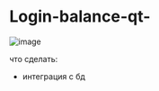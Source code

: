 # Login-balance-qt-
![image](https://github.com/user-attachments/assets/ec703ee5-fd0f-42eb-8b1b-9127f0df1052)


что сделать:
- интеграция с бд
